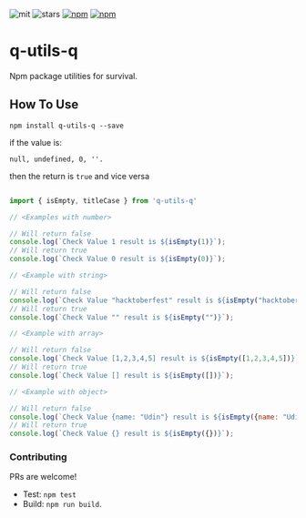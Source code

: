![mit](https://img.shields.io/npm/l/q-utils-q?style=plastic)
![stars](https://img.shields.io/github/stars/haryanapnx/q-utils-q?style=social)
[![npm](https://img.shields.io/npm/dm/q-utils-q)](https://www.npmjs.com/package/q-utils-q)
[![npm](https://img.shields.io/npm/v/q-utils-q)](https://www.npmjs.com/package/q-utils-q)



# q-utils-q 
Npm package utilities for survival.

## How To Use

``` npm install q-utils-q --save ```


if the value is: 
```
null, undefined, 0, ''. 
```
then the return is ```true``` and vice versa

```javascript 

import { isEmpty, titleCase } from 'q-utils-q'

// <Examples with number>

// Will return false
console.log(`Check Value 1 result is ${isEmpty(1)}`);
// Will return true
console.log(`Check Value 0 result is ${isEmpty(0)}`);

// <Example with string>

// Will return false
console.log(`Check Value "hacktoberfest" result is ${isEmpty("hacktoberfest")}`);
// Will return true
console.log(`Check Value "" result is ${isEmpty("")}`);

// <Example with array>

// Will return false
console.log(`Check Value [1,2,3,4,5] result is ${isEmpty([1,2,3,4,5])}`);
// Will return true
console.log(`Check Value [] result is ${isEmpty([])}`);

// <Example with object>

// Will return false
console.log(`Check Value {name: "Udin"} result is ${isEmpty({name: "Udin"})}`);
// Will return true
console.log(`Check Value {} result is ${isEmpty({})}`);
```

### Contributing

PRs are welcome!

* Test: `npm test`
* Build: `npm run build`. 
